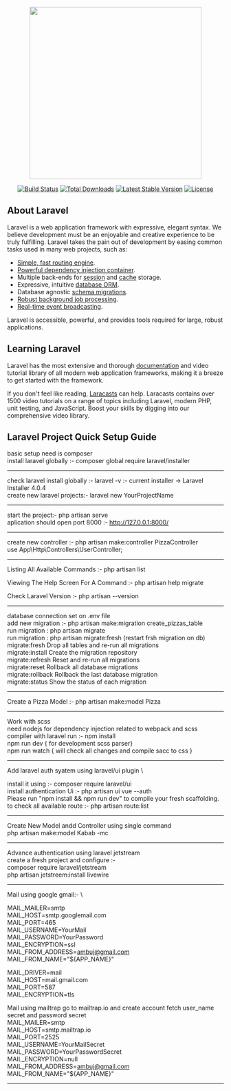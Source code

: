 <p align="center"><a href="https://laravel.com" target="_blank"><img src="https://raw.githubusercontent.com/laravel/art/master/logo-lockup/5%20SVG/2%20CMYK/1%20Full%20Color/laravel-logolockup-cmyk-red.svg" width="400"></a></p>

<p align="center">
<a href="https://travis-ci.org/laravel/framework"><img src="https://travis-ci.org/laravel/framework.svg" alt="Build Status"></a>
<a href="https://packagist.org/packages/laravel/framework"><img src="https://poser.pugx.org/laravel/framework/d/total.svg" alt="Total Downloads"></a>
<a href="https://packagist.org/packages/laravel/framework"><img src="https://poser.pugx.org/laravel/framework/v/stable.svg" alt="Latest Stable Version"></a>
<a href="https://packagist.org/packages/laravel/framework"><img src="https://poser.pugx.org/laravel/framework/license.svg" alt="License"></a>
</p>

## About Laravel

Laravel is a web application framework with expressive, elegant syntax. We believe development must be an enjoyable and creative experience to be truly fulfilling. Laravel takes the pain out of development by easing common tasks used in many web projects, such as:

- [Simple, fast routing engine](https://laravel.com/docs/routing).
- [Powerful dependency injection container](https://laravel.com/docs/container).
- Multiple back-ends for [session](https://laravel.com/docs/session) and [cache](https://laravel.com/docs/cache) storage.
- Expressive, intuitive [database ORM](https://laravel.com/docs/eloquent).
- Database agnostic [schema migrations](https://laravel.com/docs/migrations).
- [Robust background job processing](https://laravel.com/docs/queues).
- [Real-time event broadcasting](https://laravel.com/docs/broadcasting).

Laravel is accessible, powerful, and provides tools required for large, robust applications.

## Learning Laravel

Laravel has the most extensive and thorough [documentation](https://laravel.com/docs) and video tutorial library of all modern web application frameworks, making it a breeze to get started with the framework.

If you don't feel like reading, [Laracasts](https://laracasts.com) can help. Laracasts contains over 1500 video tutorials on a range of topics including Laravel, modern PHP, unit testing, and JavaScript. Boost your skills by digging into our comprehensive video library.

## Laravel Project Quick Setup Guide

basic setup need is composer \
install laravel globally :- composer global require laravel/installer 

----------------------------------------------------------------------- 

check laravel install globally :- laravel -v :- current installer -> Laravel Installer 4.0.4 \
create new laravel projects:- laravel new YourProjectName 

---------------------------------------------------------------------------------------------- 

start the project:-  php artisan serve \
aplication should open port 8000 :- http://127.0.0.1:8000/   

----------------------------------------------------------- 

create new controller :- php artisan make:controller PizzaController \
use App\Http\Controllers\UserController; 

----------------------------------------------------------- 

Listing All Available Commands :- php artisan list 

Viewing The Help Screen For A Command :- php artisan help migrate 

Check Laravel Version :- php artisan --version 

----------------------------------------------------------- 

database connection set on .env file  \
add new migration :- php artisan make:migration create_pizzas_table  \
run migration : php artisan migrate  \
run migration : php artisan migrate:fresh (restart frsh migration on db) \
migrate:fresh        Drop all tables and re-run all migrations \
migrate:install      Create the migration repository \
migrate:refresh      Reset and re-run all migrations \
migrate:reset        Rollback all database migrations \
migrate:rollback     Rollback the last database migration \
migrate:status       Show the status of each migration

-----------------------------------------------------------

Create a Pizza Model :- php artisan make:model Pizza

-----------------------------------------------------------

Work with scss \
need nodejs for dependency injection related to webpack and scss compiler with laravel run :- npm install \
npm run dev { for development scss parser} \
npm run watch { will check all changes and compile sacc to css }

------------------------------------------------------------------

Add laravel auth syatem using laravel/ui plugin \

install it using :- composer require laravel/ui \
install authentication Ui :- php artisan ui vue --auth \
Please run "npm install && npm run dev" to compile your fresh scaffolding. \
to check all available route :- php artisan route:list

------------------------------------------------------------------------------

Create New Model andd Controller using single command  \
php artisan make:model Kabab -mc

------------------------------------------------------------

Advance authentication using laravel jetstream \
create a fresh project and configure :-  \
composer require laravel/jetstream \
php artisan jetstreem:install livewire

--------------------------------------------------------------- 

Mail using google gmail:- \

MAIL_MAILER=smtp \
MAIL_HOST=smtp.googlemail.com \
MAIL_PORT=465 \
MAIL_USERNAME=YourMail \
MAIL_PASSWORD=YourPassword \
MAIL_ENCRYPTION=ssl \
MAIL_FROM_ADDRESS=ambuj@gmail.com \
MAIL_FROM_NAME="${APP_NAME}"

MAIL_DRIVER=mail \
MAIL_HOST=mail.gmail.com \
MAIL_PORT=587 \
MAIL_ENCRYPTION=tls

Mail using mailtrap go to mailtrap.io and create account fetch user_name secret and password secret \
MAIL_MAILER=smtp \
MAIL_HOST=smtp.mailtrap.io \
MAIL_PORT=2525 \
MAIL_USERNAME=YourMailSecret \
MAIL_PASSWORD=YourPasswordSecret \
MAIL_ENCRYPTION=null \
MAIL_FROM_ADDRESS=ambuj@gmail.com \
MAIL_FROM_NAME="${APP_NAME}" 

----------------------------------------------------------------------------------------------------- 
